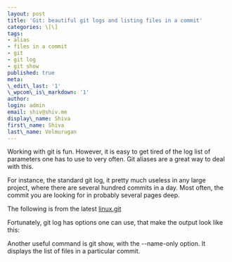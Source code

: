 ```yaml
---
layout: post
title: 'Git: beautiful git logs and listing files in a commit'
categories: \[\]
tags:
- alias
- files in a commit
- git
- git log
- git show
published: true
meta:
\_edit\_last: '1'
\_wpcom\_is\_markdown: '1'
author:
login: admin
email: shiv@shiv.me
display\_name: Shiva
first\_name: Shiva
last\_name: Velmurugan
---
```


Working with git is fun. However, it is easy to get tired of the log list of parameters one has to use to very often. Git aliases are a great way to deal with this.

For instance, the standard git log, it pretty much useless in any large project, where there are several hundred commits in a day. Most often, the commit you are looking for in probably several pages deep.

The following is from the latest [linux.git][0]  

Fortunately, git log has options one can use, that make the output look like this:  

Another useful command is git show, with the --name-only option. It displays the list of files in a particular commit.  


[0]: https://github.com/torvalds/linux "linux by Linus"